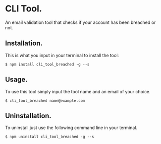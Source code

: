 # CLI Tool.

An email validation tool that checks if your account has been breached or not.

## Installation.

This is what you input in your terminal to install the tool:

```
$ npm install cli_tool_breached -g --s
```

## Usage.

To use this tool simply input the tool name and an email of your choice.

```
$ cli_tool_breached name@example.com
```

## Uninstallation.

To uninstall just use the following command line in your terminal.

```
$ npm uninstall cli_tool_breached -g --s
```


